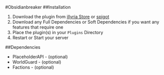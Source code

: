 #Obsidianbreaker
##Installation

1. Download the plugin from [illyria Store]() or [spigot]()
1. Download any Full Dependencies or Soft Dependencies if you want any features that require one
1. Place the plugin(s) in your ``Plugins`` Directory
1. Restart or Start your server

##Dependencies
* PlaceholderAPI - (optional)
* WorldGuard - (optional)
* Factions - (optional)